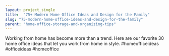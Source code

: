 ```yaml
---
layout: project_single
title:  "75+ Modern Home Office Ideas and Design for the Family"
slug: "75-modern-home-office-ideas-and-design-for-the-family"
parent: "home-office-storage-and-organizing-tips"
---
```

Working from home has become more than a trend. Here are our favorite 30 home office ideas that let you work from home in style. #homeofficeideas #officeideas  #homeoffice